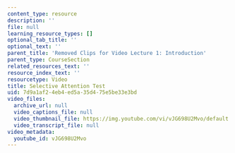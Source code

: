 ```yaml
---
content_type: resource
description: ''
file: null
learning_resource_types: []
optional_tab_title: ''
optional_text: ''
parent_title: 'Removed Clips for Video Lecture 1: Introduction'
parent_type: CourseSection
related_resources_text: ''
resource_index_text: ''
resourcetype: Video
title: Selective Attention Test
uid: 7d9a1af2-4eb4-ed5a-35d4-75e5be33e3bd
video_files:
  archive_url: null
  video_captions_file: null
  video_thumbnail_file: https://img.youtube.com/vi/vJG698U2Mvo/default.jpg
  video_transcript_file: null
video_metadata:
  youtube_id: vJG698U2Mvo
---
```

